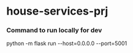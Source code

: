 # house-services-prj

### Command to run locally for dev
python -m flask run --host=0.0.0.0 --port=5001
